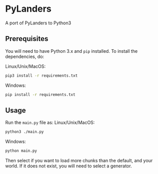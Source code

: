 # PyLanders
A port of PyLanders to Python3

## Prerequisites
You will need to have Python 3.x and `pip` installed. To install the dependencies, do:

Linux/Unix/MacOS:
```sh
pip3 install -r requirements.txt
```
Windows:
```bat
pip install -r requirements.txt
```

## Usage
Run the `main.py` file as:
Linux/Unix/MacOS:
```sh
python3 ./main.py
```
Windows:
```bat
python main.py
```
Then select if you want to load more chunks than the default, and your world. If it does not exist, you will need to select a generator.
